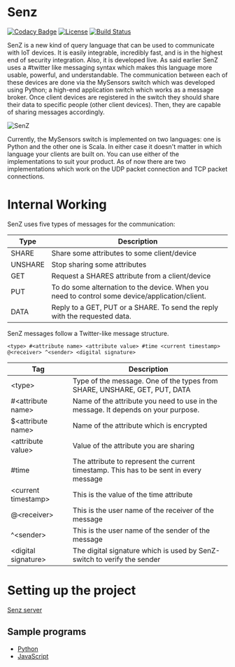 # Senz

[![Codacy Badge](https://api.codacy.com/project/badge/Grade/1fe7fd504fa64047a287a046cc92f213)](https://app.codacy.com/app/sumedhe/senz?utm_source=github.com&utm_medium=referral&utm_content=sumedhe/senz&utm_campaign=badger) [![License](https://img.shields.io/badge/License-Apache%202.0-blue.svg)](https://raw.githubusercontent.com/sumedhe/senz/master/LICENSE) [![Build Status](https://travis-ci.org/sumedhe/senz.svg)](https://travis-ci.org/sumedhe/senz)

SenZ is a new kind of query language that can be used to communicate with IoT devices. It is easily integrable, incredibly fast, and is in the highest end of security integration. Also, it is developed live. As said earlier SenZ uses a #twitter like messaging syntax which makes this language more usable, powerful, and understandable. The communication between each of these devices are done via the MySensors switch which was developed using Python; a high-end application switch which works as a message broker. Once client devices are registered in the switch they should share their data to specific people (other client devices). Then, they are capable of sharing messages accordingly.

![SenZ](https://user-images.githubusercontent.com/2020370/40389831-fbb0b9a8-5e30-11e8-93da-496632d20d12.png)

Currently, the MySensors switch is implemented on two languages: one is Python and the other one is Scala. In either case it doesn't matter in which language your clients are built on. You can use either of the implementations to suit your product. As of now there are two implementations which work on the UDP packet connection and TCP packet connections.

# Internal Working

SenZ uses five types of messages for the communication:

| Type    | Description                                                                                    |
| ------- | ---------------------------------------------------------------------------------------------- |
| SHARE   | Share some attributes to some client/device                                                    |
| UNSHARE | Stop sharing some attributes                                                                   |
| GET     | Request a SHARES attribute from a client/device                                                |
| PUT     | To do some alternation to the device. When you need to control some device/application/client. |
| DATA    | Reply to a GET, PUT or a SHARE. To send the reply with the requested data.                     |

SenZ messages follow a Twitter-like message structure.

    <type> #<attribute name> <attribute value> #time <current timestamp> @<receiver> ^<sender> <digital signature>

| Tag                    | Description                                                                            |
| ---------------------- | -------------------------------------------------------------------------------------- |
| &lt;type>              | Type of the message. One of the types from SHARE, UNSHARE, GET, PUT, DATA              |
| #&lt;attribute name>   | Name of the attribute you need to use in the message. It depends on your purpose.      |
| $&lt;attribute name>   | Name of the attribute which is encrypted                                               |
| &lt;attribute value>   | Value of the attribute you are sharing                                                 |
| #time                  | The attribute to represent the current timestamp. This has to be sent in every message |
| &lt;current timestamp> | This is the value of the time attribute                                                |
| @&lt;receiver>         | This is the user name of the receiver of the message                                   |
| ^&lt;sender>           | This is the user name of the sender of the message                                     |
| &lt;digital signature> | The digital signature which is used by SenZ-switch to verify the sender                |

# Setting up the project

[Senz server](senz-server/README.md)

## Sample programs

-   [Python](senz-client-samples/python/README.md)
-   [JavaScript](senz-client-samples/javascript/README.md)
